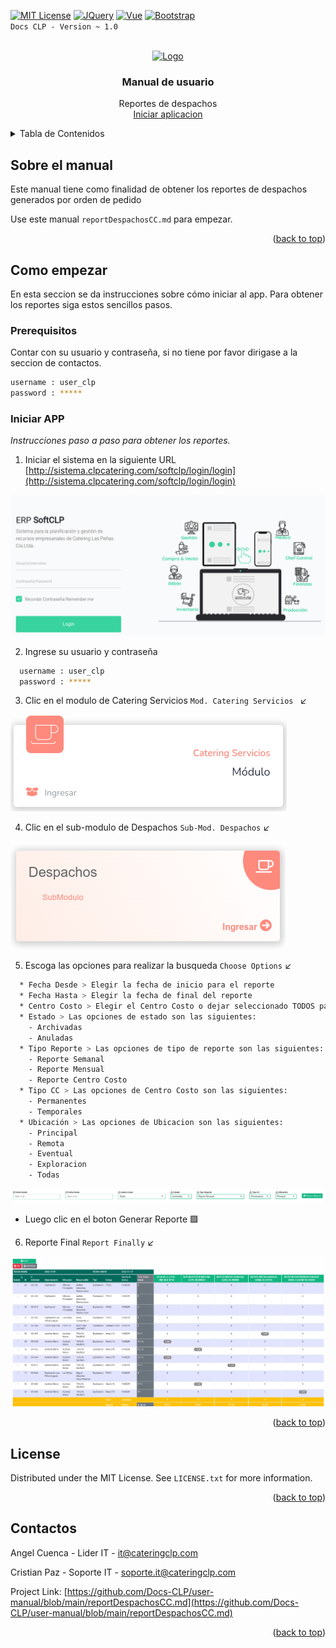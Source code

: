 <!-- Improved compatibility of back to top link: See: https://github.com/othneildrew/Best-README-Template/pull/73 -->
<a name="readme-top"></a>
<!--
*** Thanks for checking out the Best-README-Template. If you have a suggestion
*** that would make this better, please fork the repo and create a pull request
*** or simply open an issue with the tag "enhancement".
*** Don't forget to give the project a star!
*** Thanks again! Now go create something AMAZING! :D
-->



<!-- PROJECT SHIELDS -->
<!--
*** I'm using markdown "reference style" links for readability.
*** Reference links are enclosed in brackets [ ] instead of parentheses ( ).
*** See the bottom of this document for the declaration of the reference variables
*** for contributors-url, forks-url, etc. This is an optional, concise syntax you may use.
*** https://www.markdownguide.org/basic-syntax/#reference-style-links

[![Contributors][contributors-shield]][contributors-url]
[![Forks][forks-shield]][forks-url]
[![Stargazers][stars-shield]][stars-url]
[![Issues][issues-shield]][issues-url]
[![MIT License][license-shield]][license-url]
[![LinkedIn][linkedin-shield]][linkedin-url]
-->

[![MIT License][license-shield]][license-url]
[![JQuery][JQuery.com]][JQuery-url]
[![Vue][Vue.js]][Vue-url]
[![Bootstrap][Bootstrap.com]][Bootstrap-url]
<br>
`Docs CLP - Version ~ 1.0`
<!-- PROJECT LOGO -->
<br />
<div align="center">
  <a href="https://github.com/othneildrew/Best-README-Template/blob/master/images/logo.png">
    <img src="https://github.com/othneildrew/Best-README-Template/blob/master/images/logo.png" alt="Logo" width="100" height="100">
  </a>

  <h3 align="center">Manual de usuario</h3>

  <p align="center">  
    Reportes de despachos
    <br />
    <a href="http://sistema.clpcatering.com/softclp">Iniciar aplicacion</a>    
  </p>  
</div>



<!-- TABLE OF CONTENTS -->
<details>
  <summary>Tabla de Contenidos</summary>
  <ol>
    <li>
      <a href="#about-the-project">Sobre el manual</a>      
    </li>
    <li>
      <a href="#getting-started">Como empezar</a>
      <ul>
        <li><a href="#prerequisites">Prerequisitos</a></li>
        <li><a href="#installation">Iniciar APP</a></li>
      </ul>
    </li>
    <li><a href="#license">License</a></li>
    <li><a href="#contactos">Contactos</a></li>    
    
  </ol>
</details>



<!-- ABOUT THE PROJECT -->
## Sobre el manual


<!--[![Sistema SOFCLP][product-screenshot]](http://sistema.clpcatering.com/softclp/login/login)-->

Este manual tiene como finalidad de obtener los reportes de despachos generados por orden de pedido

Use este manual `reportDespachosCC.md` para empezar.

<p align="right">(<a href="#readme-top">back to top</a>)</p>


<!-- GETTING STARTED -->
## Como empezar

En esta seccion se da instrucciones sobre cómo iniciar al app. Para obtener los reportes siga estos sencillos pasos.

### Prerequisitos

Contar con su usuario y contraseña, si no tiene por favor dirigase a la seccion de contactos.

  ```sh
  username : user_clp
  password : *****
  ```

### Iniciar APP

_Instrucciones paso a paso para obtener los reportes._

1. Iniciar el sistema en la siguiente URL [http://sistema.clpcatering.com/softclp/login/login](http://sistema.clpcatering.com/softclp/login/login)
 
 <img src="https://github.com/Docs-CLP/user-manual/blob/main/img/StartPageCLP.png">

2. Ingrese su usuario y contraseña
  ```sh
    username : user_clp
    password : *****
  ```
3. Clic en el modulo de Catering Servicios ```Mod. Catering Servicios ```   :arrow_lower_left:

  <img src="https://github.com/Docs-CLP/user-manual/blob/main/img/mod-servicios/mod-services.png" >

4. Clic en el sub-modulo de Despachos ```Sub-Mod. Despachos```   :arrow_lower_left:

  <img src="https://github.com/Docs-CLP/user-manual/blob/main/img/mod-servicios/sub-serv-despachos.png" >

5. Escoga las opciones para realizar la busqueda  ```Choose Options```   :arrow_lower_left:
  ```sh
    * Fecha Desde > Elegir la fecha de inicio para el reporte
    * Fecha Hasta > Elegir la fecha de final del reporte
    * Centro Costo > Elegir el Centro Costo o dejar seleccionado TODOS para realizar una busqueda generalizada
    * Estado > Las opciones de estado son las siguientes:
      - Archivadas
      - Anuladas
    * Tipo Reporte > Las opciones de tipo de reporte son las siguientes:
      - Reporte Semanal
      - Reporte Mensual
      - Reporte Centro Costo
    * Tipo CC > Las opciones de Centro Costo son las siguientes:
      - Permanentes
      - Temporales
    * Ubicación > Las opciones de Ubicacion son las siguientes:
      - Principal
      - Remota
      - Eventual
      - Exploracion
      - Todas
  ```
  <img src="https://github.com/Docs-CLP/user-manual/blob/main/img/mod-servicios/sub-serv-optSearching.png" >

  * Luego clic en el boton Generar Reporte :green_square:

6. Reporte Final ```Report Finally```   :arrow_lower_left:

  <img src="https://github.com/Docs-CLP/user-manual/blob/main/img/mod-servicios/report_final.png" >


<p align="right">(<a href="#readme-top">back to top</a>)</p>


<!-- CONTRIBUTING

## Usage

Use this space to show useful examples of how a project can be used. Additional screenshots, code examples and demos work well in this space. You may also link to more resources.

_For more examples, please refer to the [Documentation](https://example.com)_

<p align="right">(<a href="#readme-top">back to top</a>)</p>



## Roadmap

- [x] Add Changelog
- [x] Add back to top links
- [ ] Add Additional Templates w/ Examples
- [ ] Add "components" document to easily copy & paste sections of the readme
- [ ] Multi-language Support
    - [ ] Chinese
    - [ ] Spanish

See the [open issues](https://github.com/othneildrew/Best-README-Template/issues) for a full list of proposed features (and known issues).

<p align="right">(<a href="#readme-top">back to top</a>)</p>




## Contributing

Contributions are what make the open source community such an amazing place to learn, inspire, and create. Any contributions you make are **greatly appreciated**.

If you have a suggestion that would make this better, please fork the repo and create a pull request. You can also simply open an issue with the tag "enhancement".
Don't forget to give the project a star! Thanks again!

1. Fork the Project
2. Create your Feature Branch (`git checkout -b feature/AmazingFeature`)
3. Commit your Changes (`git commit -m 'Add some AmazingFeature'`)
4. Push to the Branch (`git push origin feature/AmazingFeature`)
5. Open a Pull Request

<p align="right">(<a href="#readme-top">back to top</a>)</p>





-->
## License

Distributed under the MIT License. See `LICENSE.txt` for more information.

<p align="right">(<a href="#readme-top">back to top</a>)</p>

<!-- CONTACT -->

## Contactos

Angel Cuenca - Lider IT - it@cateringclp.com

Cristian Paz - Soporte IT - soporte.it@cateringclp.com

Project Link: [https://github.com/Docs-CLP/user-manual/blob/main/reportDespachosCC.md](https://github.com/Docs-CLP/user-manual/blob/main/reportDespachosCC.md)

<p align="right">(<a href="#readme-top">back to top</a>)</p>



<!-- ACKNOWLEDGMENTS 
## Acknowledgments

Este espacio es para enumerar los recursos que son útiles para nuestro proyecto y a los cuales damos crédito

* [Choose an Open Source License](https://choosealicense.com)

* [GitHub Pages](https://pages.github.com)

* [Font Awesome](https://fontawesome.com)

* [GitHub Emoji Cheat Sheet](https://www.webpagefx.com/tools/emoji-cheat-sheet)
* [Malven's Flexbox Cheatsheet](https://flexbox.malven.co/)
* [Malven's Grid Cheatsheet](https://grid.malven.co/)
* [Img Shields](https://shields.io)
* [GitHub Pages](https://pages.github.com)
* [Font Awesome](https://fontawesome.com)
* [React Icons](https://react-icons.github.io/react-icons/search)



<p align="right">(<a href="#readme-top">back to top</a>)</p>
-->


<!-- MARKDOWN LINKS & IMAGES -->
<!-- https://www.markdownguide.org/basic-syntax/#reference-style-links -->
[contributors-shield]: https://img.shields.io/github/contributors/othneildrew/Best-README-Template.svg?style=for-the-badge
[contributors-url]: https://github.com/othneildrew/Best-README-Template/graphs/contributors
[forks-shield]: https://img.shields.io/github/forks/othneildrew/Best-README-Template.svg?style=for-the-badge
[forks-url]: https://github.com/othneildrew/Best-README-Template/network/members
[stars-shield]: https://img.shields.io/github/stars/othneildrew/Best-README-Template.svg?style=for-the-badge
[stars-url]: https://github.com/othneildrew/Best-README-Template/stargazers
[issues-shield]: https://img.shields.io/github/issues/othneildrew/Best-README-Template.svg?style=for-the-badge
[issues-url]: https://github.com/othneildrew/Best-README-Template/issues
[license-shield]: https://img.shields.io/github/license/othneildrew/Best-README-Template.svg?style=for-the-badge
[license-url]: https://github.com/othneildrew/Best-README-Template/blob/master/LICENSE.txt
[linkedin-shield]: https://img.shields.io/badge/-LinkedIn-black.svg?style=for-the-badge&logo=linkedin&colorB=555
[linkedin-url]: https://linkedin.com/in/othneildrew
[product-screenshot]: https://github.com/othneildrew/Best-README-Template/blob/master/images/logo.png
[Next.js]: https://img.shields.io/badge/next.js-000000?style=for-the-badge&logo=nextdotjs&logoColor=white
[Next-url]: https://nextjs.org/
[React.js]: https://img.shields.io/badge/React-20232A?style=for-the-badge&logo=react&logoColor=61DAFB
[React-url]: https://reactjs.org/
[Vue.js]: https://img.shields.io/badge/Vue.js-35495E?style=for-the-badge&logo=vuedotjs&logoColor=4FC08D
[Vue-url]: https://vuejs.org/
[Angular.io]: https://img.shields.io/badge/Angular-DD0031?style=for-the-badge&logo=angular&logoColor=white
[Angular-url]: https://angular.io/
[Svelte.dev]: https://img.shields.io/badge/Svelte-4A4A55?style=for-the-badge&logo=svelte&logoColor=FF3E00
[Svelte-url]: https://svelte.dev/
[Laravel.com]: https://img.shields.io/badge/Laravel-FF2D20?style=for-the-badge&logo=laravel&logoColor=white
[Laravel-url]: https://laravel.com
[Bootstrap.com]: https://img.shields.io/badge/Bootstrap-563D7C?style=for-the-badge&logo=bootstrap&logoColor=white
[Bootstrap-url]: https://getbootstrap.com
[JQuery.com]: https://img.shields.io/badge/jQuery-0769AD?style=for-the-badge&logo=jquery&logoColor=white
[JQuery-url]: https://jquery.com 
